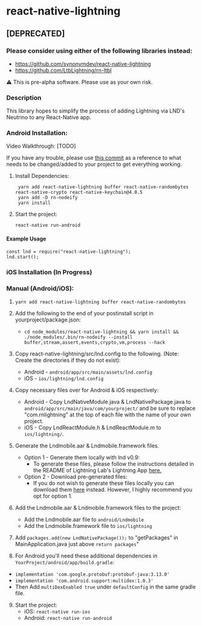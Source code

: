 # react-native-lightning

## [DEPRECATED]

### Please consider using either of the following libraries instead:
 - https://github.com/synonymdev/react-native-lightning
 - https://github.com/LtbLightning/rn-ltbl

:warning: This is pre-alpha software. Please use as your own risk.

### Description
This library hopes to simplify the process of adding Lightning via LND's Neutrino to any React-Native app. 

### Android Installation:

Video Walkthrough: [TODO]

If you have any trouble, please use [this commit](https://github.com/coreyphillips/photon/commit/925510f3515f6bac812d41a49a43d3a0c0981dfe) as a reference to what needs to be changed/added to your project to get everything working.

1. Install Dependencies:
   ```
    yarn add react-native-lightning buffer react-native-randombytes react-native-crypto react-native-keychain@4.0.5
    yarn add -D rn-nodeify
    yarn install
    ```
2. Start the project:
    
    `react-native run-android`
    
#### Example Usage
```
const lnd = require("react-native-lightning");
lnd.start();
```
    
### iOS Installation (In Progress)

### Manual (Android/iOS):
1. `yarn add react-native-lightning buffer react-native-randombytes`

2. Add the following to the end of your postinstall script in yourproject/package.json:
    - `cd node_modules/react-native-lightning && yarn install && ./node_modules/.bin/rn-nodeify --install buffer,stream,assert,events,crypto,vm,process --hack`
 
3. Copy react-native-lightning/src/lnd.config to the following. (Note: Create the directories if they do not exist):
     - Android - `android/app/src/main/assets/lnd.config`
     - iOS - `ios/lightning/lnd.config`
     
4. Copy necessary files over for Android & iOS respectively:
    - Android - Copy LndNativeModule.java & LndNativePackage.java to `android/app/src/main/java/com/yourproject/` and be sure to replace "com.rnlightning" at the top of each file with the name of your own project.
    - iOS - Copy LndReactModule.h & LndReactModule.m to `ios/lightning/`.
     
5. Generate the Lndmobile.aar & Lndmobile.framework files.
    - Option 1 - Generate them locally with lnd v0.9:
        - To generate these files, please follow the instructions detailed in the README of Lightning Lab's Lightning App [here.](https://github.com/lightninglabs/lightning-app/tree/master/mobile)
    - Option 2 - Download pre-generated files:
        - If you do not wish to generate these files locally you can download them [here](https://github.com/coreyphillips/photon/releases/tag/v0.0.1) instead. However, I highly recommend you opt for option 1.

6. Add the Lndmobile.aar & Lndmobile.framework files to the project:
    - Add the Lndmobile.aar file to `android/Lndmobile`
    - Add the Lndmobile.framework file to `ios/lightning`

7. Add `packages.add(new LndNativePackage());` to "getPackages" in MainApplication.java just above `return packages`"

8. For Android you'll need these additional dependencies in `YourProject/android/app/build.gradle`:
 - `implementation 'com.google.protobuf:protobuf-java:3.13.0'`
 - `implementation 'com.android.support:multidex:1.0.3'` 
 - Then Add `multiDexEnabled true` under `defaultConfig` in the same gradle file.

9. Start the project:
    - iOS: `react-native run-ios`
    - Android: `react-native run-android`
